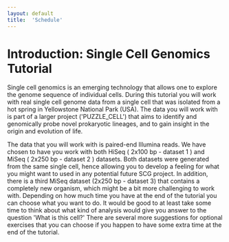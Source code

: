 ```yaml
---
layout: default
title:  'Schedule'
---
```


# Introduction: Single Cell Genomics Tutorial

<p>Single cell genomics is an emerging technology that allows one to explore the genome sequence of individual cells.
During this tutorial you will work with real single cell genome data from a single cell that was isolated from a hot spring in Yellowstone National Park (USA).
The data you will work with is part of a larger project ('PUZZLE_CELL') that aims to identify and genomically probe novel prokaryotic lineages, and to gain insight in the origin and evolution of life.  </p>
The data that you will work with is paired-end Illumina reads.
We have chosen to have you work with both HiSeq ( 2x100 bp - dataset 1 ) and MiSeq ( 2x250 bp - dataset 2 ) datasets.
Both datasets were generated from the same single cell, hence allowing you to develop a feeling for what you might want to used in any potential future SCG project.
In addition, there is a third MiSeq dataset (2x250 bp - dataset 3) that contains a completely new organism, which might be a bit more challenging to work with. Depending on how much time you have at the end of the tutorial you can choose what you want to do. It would be good to at least take some time to think about what kind of analysis would give you answer to the question 'What is this cell?' There are several more suggestions for optional exercises that you can choose if you happen to have some extra time at the end of the tutorial.

